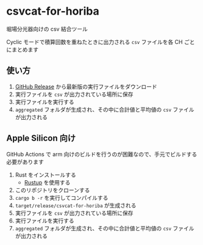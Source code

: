 # csvcat-for-horiba

堀場分光器向けの csv 結合ツール

Cyclic モードで積算回数を重ねたときに出力される `csv` ファイルを各 CH ごとにまとめます

## 使い方

1. [GitHub Release](https://github.com/JichouP/csvcat-for-horiba/releases/latest) から最新版の実行ファイルをダウンロード
1. 実行ファイルを `csv` が出力されている場所に保存
1. 実行ファイルを実行する
1. `aggregated` フォルダが生成され、その中に合計値と平均値の `csv` ファイルが出力される

## Apple Silicon 向け

GitHub Actions で arm 向けのビルドを行うのが困難なので、手元でビルドする必要があります

1. Rust をインストールする
   - [Rustup](https://www.rust-lang.org/ja/tools/install) を使用する
1. このリポジトリをクローンする
1. `cargo b -r` を実行してコンパイルする
1. `target/release/csvcat-for-horiba` が生成される
1. 実行ファイルを `csv` が出力されている場所に保存
1. 実行ファイルを実行する
1. `aggregated` フォルダが生成され、その中に合計値と平均値の `csv` ファイルが出力される
